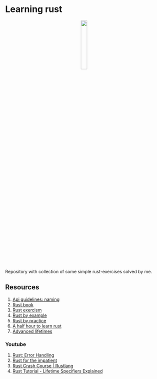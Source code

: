 # Learning rust

<p align="center">
<img src="https://upload.wikimedia.org/wikipedia/commons/d/d5/Rust_programming_language_black_logo.svg" style="width:20%">
</p>

Repository with collection of some simple rust-exercises solved by me.

## Resources

1. [Api guidelines: naming](https://rust-lang.github.io/api-guidelines/naming.html)
2. [Rust book](https://doc.rust-lang.org/book/title-page.html)
3. [Rust exercism](https://exercism.org/tracks/rust/exercises)
4. [Rust by example](https://doc.rust-lang.org/rust-by-example/)
5. [Rust by practice](https://practice.rs/why-exercise.html)
6. [A half hour to learn rust](https://fasterthanli.me/articles/a-half-hour-to-learn-rust)
7. [Advanced lifetimes](http://web.mit.edu/rust-lang_v1.25/arch/amd64_ubuntu1404/share/doc/rust/html/book/second-edition/ch19-02-advanced-lifetimes.html)

### Youtube

1. [Rust: Error Handling](https://www.youtube.com/watch?v=y3wUCb-uS3g&t=840s&ab_channel=TheDevMethod)
2. [Rust for the impatient](https://www.youtube.com/watch?v=br3GIIQeefY&ab_channel=NoBoilerplate)
3. [Rust Crash Course | Rustlang](https://www.youtube.com/watch?v=zF34dRivLOw&t=5672s&ab_channel=TraversyMedia)
4. [Rust Tutorial - Lifetime Specifiers Explained](https://www.youtube.com/watch?v=QoEX-Vu-R6k&ab_channel=BinaryAdventure)
